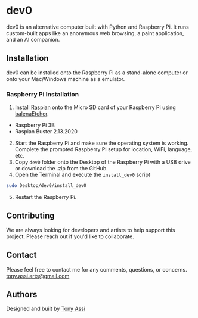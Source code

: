 # dev0
dev0 is an alternative computer built with Python and Raspberry Pi. It runs custom-built apps like an anonymous web browsing, a paint application, and an AI companion.

## Installation
dev0 can be installed onto the Raspberry Pi as a stand-alone computer or onto your Mac/Windows machine as a emulator. 

### Raspberry Pi Installation
1) Install [Raspian](http://downloads.raspberrypi.org/raspbian_full/images/raspbian_full-2020-02-14/2020-02-13-raspbian-buster-full.zip) onto the Micro SD card of your Raspberry Pi using [balenaEtcher](https://www.balena.io/etcher/).
* Raspberry Pi 3B
* Raspian Buster 2.13.2020 
2) Start the Raspberry Pi and make sure the operating system is working. Complete the prompted Raspberry Pi setup for location, WiFi, language, etc. 
3) Copy `dev0` folder onto the Desktop of the Raspberry Pi with a USB drive or download the .zip from the GitHub. 
4) Open the Terminal and execute the `install_dev0` script
```bash
sudo Desktop/dev0/install_dev0
```
5) Restart the Raspberry Pi. 

## Contributing
We are always looking for developers and artists to help support this project. Please reach out if you'd like to collaborate. 

## Contact
Please feel free to contact me for any comments, questions, or concerns.
tony.assi.arts@gmail.com

## Authors
Designed and built by [Tony Assi](https://tonyassi.com/)
